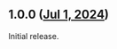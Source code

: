 ## 1.0.0 ([Jul 1, 2024](https://github.com/ramensoftware/windhawk-mods/blob/f8ec8b0b43bbcadb576ee6b1de5bee1d123976a6/mods/notepad-remove-launch-new-app-banner.wh.cpp))

Initial release.
